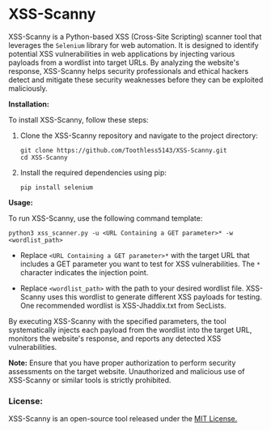 # XSS-Scanny
XSS-Scanny is a Python-based XSS (Cross-Site Scripting) scanner tool that leverages the `Selenium` library for web automation. It is designed to identify potential XSS vulnerabilities in web applications by injecting various payloads from a wordlist into target URLs. By analyzing the website's response, XSS-Scanny helps security professionals and ethical hackers detect and mitigate these security weaknesses before they can be exploited maliciously.

**Installation:**

To install XSS-Scanny, follow these steps:

1. Clone the XSS-Scanny repository and navigate to the project directory:
   ```
   git clone https://github.com/Toothless5143/XSS-Scanny.git
   cd XSS-Scanny
   ```

2. Install the required dependencies using pip:
   ````
   pip install selenium
   ````

**Usage:**

To run XSS-Scanny, use the following command template:

```
python3 xss_scanner.py -u <URL Containing a GET parameter>* -w <wordlist_path>
```

- Replace `<URL Containing a GET parameter>*` with the target URL that includes a GET parameter you want to test for XSS vulnerabilities. The `*` character indicates the injection point.

- Replace `<wordlist_path>` with the path to your desired wordlist file. XSS-Scanny uses this wordlist to generate different XSS payloads for testing. One recommended wordlist is XSS-Jhaddix.txt from SecLists.

By executing XSS-Scanny with the specified parameters, the tool systematically injects each payload from the wordlist into the target URL, monitors the website's response, and reports any detected XSS vulnerabilities.

**Note:**
Ensure that you have proper authorization to perform security assessments on the target website. Unauthorized and malicious use of XSS-Scanny or similar tools is strictly prohibited.

### License:
XSS-Scanny is an open-source tool released under the [MIT License.](/LICENSE)
